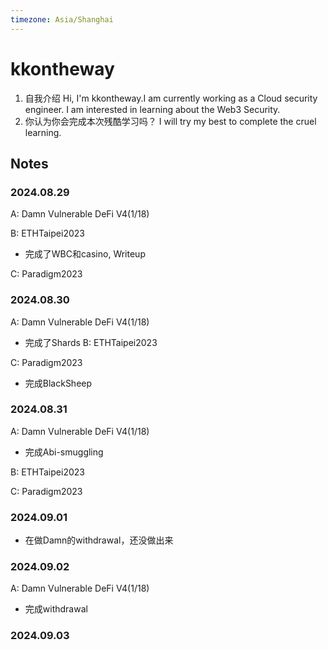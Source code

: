 ```yaml
---
timezone: Asia/Shanghai
---
```


# kkontheway

1. 自我介绍
   Hi, I'm kkontheway.I am currently working as a Cloud security engineer. I am interested in learning about the Web3 Security.
2. 你认为你会完成本次残酷学习吗？
    I will try my best to complete the cruel learning.

## Notes

<!-- Content_START -->

### 2024.08.29

A: Damn Vulnerable DeFi V4(1/18)

B: ETHTaipei2023
- 完成了WBC和casino, Writeup

C: Paradigm2023

### 2024.08.30

A: Damn Vulnerable DeFi V4(1/18)
- 完成了Shards
B: ETHTaipei2023

C: Paradigm2023
- 完成BlackSheep

### 2024.08.31

A: Damn Vulnerable DeFi V4(1/18)
- 完成Abi-smuggling
  
B: ETHTaipei2023

C: Paradigm2023


### 2024.09.01

- 在做Damn的withdrawal，还没做出来

### 2024.09.02

A: Damn Vulnerable DeFi V4(1/18)
- 完成withdrawal


### 2024.09.03

<!-- Content_END -->
